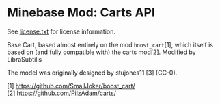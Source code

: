 Minebase Mod: Carts API 
=======================
See [license.txt](./license.txt) for license information.

Base Cart, based almost entirely on the mod `boost_cart`[1], which itself is 
based on (and fully compatible with) the carts mod[2].
Modified by LibraSubtilis

The model was originally designed by stujones11 [3] (CC-0).

[1] https://github.com/SmallJoker/boost_cart/  
[2] https://github.com/PilzAdam/carts/  


